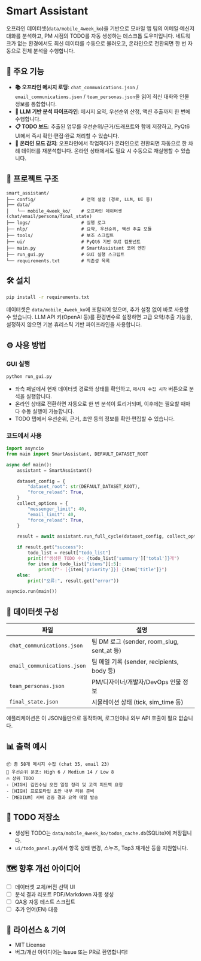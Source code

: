 # Smart Assistant

오프라인 데이터셋(`data/mobile_4week_ko`)을 기반으로 모바일 앱 팀의 이메일·메신저 대화를 분석하고, PM 시점의 TODO를 자동 생성하는 데스크톱 도우미입니다. 네트워크가 없는 환경에서도 최신 데이터를 수동으로 불러오고, 온라인으로 전환되면 한 번 자동으로 전체 분석을 수행합니다.

## 🚀 주요 기능
- **📚 오프라인 메시지 로딩**: `chat_communications.json` / `email_communications.json` / `team_personas.json`을 읽어 최신 대화와 인물 정보를 통합합니다.
- **🤖 LLM 기반 분석 파이프라인**: 메시지 요약, 우선순위 산정, 액션 추출까지 한 번에 수행합니다.
- **📋 TODO 보드**: 추출된 업무를 우선순위/근거/드래프트와 함께 저장하고, PyQt6 UI에서 즉시 확인·편집·완료 처리할 수 있습니다.
- **🔁 온라인 모드 감지**: 오프라인에서 작업하다가 온라인으로 전환되면 자동으로 한 차례 데이터를 재분석합니다. 온라인 상태에서도 필요 시 수동으로 재실행할 수 있습니다.

## 📁 프로젝트 구조
```
smart_assistant/
├── config/                 # 전역 설정 (경로, LLM, UI 등)
├── data/
│   └── mobile_4week_ko/    # 오프라인 데이터셋 (chat/email/persona/final_state)
├── logs/                   # 실행 로그
├── nlp/                    # 요약, 우선순위, 액션 추출 모듈
├── tools/                  # 보조 스크립트
├── ui/                     # PyQt6 기반 GUI 컴포넌트
├── main.py                 # SmartAssistant 코어 엔진
├── run_gui.py              # GUI 실행 스크립트
└── requirements.txt        # 의존성 목록
```

## 🛠️ 설치
```bash
pip install -r requirements.txt
```

데이터셋은 `data/mobile_4week_ko`에 포함되어 있으며, 추가 설정 없이 바로 사용할 수 있습니다. LLM API 키(OpenAI 등)를 환경변수로 설정하면 고급 요약/추출 기능을, 설정하지 않으면 기본 휴리스틱 기반 파이프라인을 사용합니다.

## ⚙️ 사용 방법
### GUI 실행
```bash
python run_gui.py
```
- 좌측 패널에서 현재 데이터셋 경로와 상태를 확인하고, `메시지 수집 시작` 버튼으로 분석을 실행합니다.
- 온라인 상태로 전환하면 자동으로 한 번 분석이 트리거되며, 이후에는 필요할 때마다 수동 실행이 가능합니다.
- TODO 탭에서 우선순위, 근거, 초안 등의 정보를 확인·편집할 수 있습니다.

### 코드에서 사용
```python
import asyncio
from main import SmartAssistant, DEFAULT_DATASET_ROOT

async def main():
    assistant = SmartAssistant()

    dataset_config = {
        "dataset_root": str(DEFAULT_DATASET_ROOT),
        "force_reload": True,
    }
    collect_options = {
        "messenger_limit": 40,
        "email_limit": 40,
        "force_reload": True,
    }

    result = await assistant.run_full_cycle(dataset_config, collect_options)

    if result.get("success"):
        todo_list = result["todo_list"]
        print(f"생성된 TODO 수: {todo_list['summary']['total']}개")
        for item in todo_list["items"][:5]:
            print(f"- [{item['priority']}] {item['title']}")
    else:
        print("오류:", result.get("error"))

asyncio.run(main())
```

## 📂 데이터셋 구성
| 파일 | 설명 |
| --- | --- |
| `chat_communications.json` | 팀 DM 로그 (sender, room_slug, sent_at 등) |
| `email_communications.json` | 팀 메일 기록 (sender, recipients, body 등) |
| `team_personas.json` | PM/디자이너/개발자/DevOps 인물 정보 |
| `final_state.json` | 시뮬레이션 상태 (tick, sim_time 등) |

애플리케이션은 이 JSON들만으로 동작하며, 로그인이나 외부 API 호출이 필요 없습니다.

## 📊 출력 예시
```
📦 총 58개 메시지 수집 (chat 35, email 23)
🎯 우선순위 분포: High 6 / Medium 14 / Low 8
🔥 상위 TODO
- [HIGH] 김민수님 오전 일정 정리 및 고객 피드백 요청
- [HIGH] 프로토타입 초안 내부 리뷰 준비
- [MEDIUM] 서버 검증 결과 요약 메일 발송
```

## 🔄 TODO 저장소
- 생성된 TODO는 `data/mobile_4week_ko/todos_cache.db`(SQLite)에 저장됩니다.
- `ui/todo_panel.py`에서 항목 상태 변경, 스누즈, Top3 재계산 등을 지원합니다.

## 🗺️ 향후 개선 아이디어
- [ ] 데이터셋 교체/버전 선택 UI
- [ ] 분석 결과 리포트 PDF/Markdown 자동 생성
- [ ] QA용 자동 테스트 스크립트
- [ ] 추가 언어(EN) 대응

## 📝 라이선스 & 기여
- MIT License
- 버그/개선 아이디어는 Issue 또는 PR로 환영합니다!
